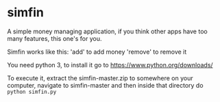 # simfin
A simple money managing application, if you think other apps have too many features, this one's for you.

Simfin works like this:
'add' to add money
'remove' to remove it

You need python 3, to install it go to https://www.python.org/downloads/

To execute it, extract the simfin-master.zip to somewhere on your computer, navigate to simfin-master and then inside that directory do ```python simfin.py```
